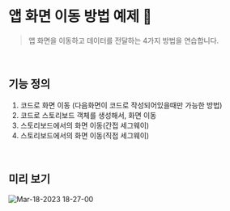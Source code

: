 # 앱 화면 이동 방법 예제 📱
> 앱 화면을 이동하고 데이터를 전달하는 4가지 방법을 연습합니다.
</br>

## 기능 정의
1. 코드로 화면 이동 (다음화면이 코드로 작성되어있을때만 가능한 방법)
2. 코드로 스토리보드 객체를 생성해서, 화면 이동
3. 스토리보드에서의 화면 이동(간접 세그웨이)
4. 스토리보드에서의 화면 이동(직접 세그웨이)

</br>

## 미리 보기
![Mar-18-2023 18-27-00](https://user-images.githubusercontent.com/76806444/226097346-d118031a-40b3-4a7a-b342-be3b2c2683b3.gif)
